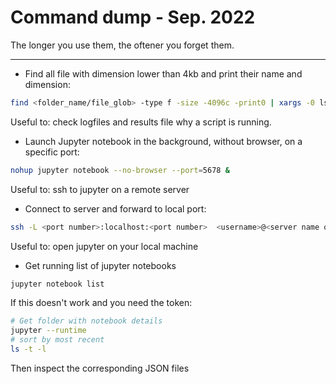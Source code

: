 # Command dump - Sep. 2022

The longer you use them, the oftener you forget them.

---

- Find all file with dimension lower than 4kb and print their name and dimension:
```bash
find <folder_name/file_glob> -type f -size -4096c -print0 | xargs -0 ls -lh |  awk '{print $5, $9}'
```
Useful to: check logfiles and results file why a script is running. 

- Launch Jupyter notebook in the background, without browser, on a specific port:
```bash
nohup jupyter notebook --no-browser --port=5678 &
```
Useful to: ssh to jupyter on a remote server

- Connect to server and forward to local port:
```bash
ssh -L <port number>:localhost:<port number>  <username>@<server name or IP>
```

Useful to: open jupyter on your local machine

- Get running list of jupyter notebooks
```bash
jupyter notebook list
```
If this doesn't work and you need the token:
```bash
# Get folder with notebook details
jupyter --runtime
# sort by most recent
ls -t -l 
```
Then inspect the corresponding JSON files

